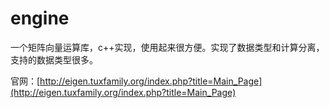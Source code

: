 # engine

一个矩阵向量运算库，c++实现，使用起来很方便。实现了数据类型和计算分离，支持的数据类型很多。

官网：[http://eigen.tuxfamily.org/index.php?title=Main_Page](http://eigen.tuxfamily.org/index.php?title=Main_Page)
